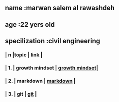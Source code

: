 ## name :marwan salem al rawashdeh 
## age :22 yers old 
## specilization :civil engineering
### | n |topic            |  link             |
### | 1. | growth mindset | [growth mindset]()|
### | 2. | markdown       | [markdown]()      |
### | 3. | git            | [git]()           |
